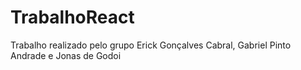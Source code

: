 # TrabalhoReact
Trabalho realizado pelo grupo Erick Gonçalves Cabral, Gabriel Pinto Andrade e Jonas de Godoi
